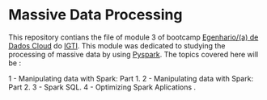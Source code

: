 # Massive Data Processing

This repository contians the file of module 3 of bootcamp [Egenhario/(a) de Dados Cloud](https://www.igti.com.br/bootcamp/engenheiro-de-dados-cloud) do [IGTI](https://www.igti.com.br/). This module was dedicated to studying the processing of massive data by using [Pyspark](https://spark.apache.org/docs/latest/api/python/). The topics covered here will be :

1 - Manipulating data with Spark: Part 1.
2 - Manipulating data with Spark: Part 2.
3 - Spark SQL.
4 - Optimizing Spark Aplications .